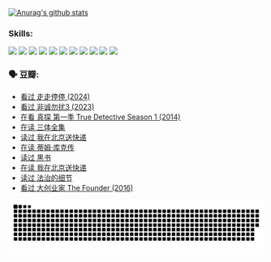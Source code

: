 
[![Anurag's github stats](https://github-readme-stats.vercel.app/api?username=w940853815)](https://github.com/anuraghazra/github-readme-stats)

### Skills:

<code><img height="32" src="https://cdn.jsdelivr.net/npm/simple-icons@v5/icons/python.svg"></code>
<code><img height="32" src="https://cdn.jsdelivr.net/npm/simple-icons@v5/icons/javascript.svg"></code>
<code><img height="32" src="https://cdn.jsdelivr.net/npm/simple-icons@v5/icons/django.svg"></code>
<code><img height="32" src="https://cdn.jsdelivr.net/npm/simple-icons@v5/icons/flask.svg"></code>
<code><img height="32" src="https://cdn.jsdelivr.net/npm/simple-icons@v5/icons/vuetify.svg"></code>
<code><img height="32" src="https://cdn.jsdelivr.net/npm/simple-icons@v5/icons/git.svg"></code>
<code><img height="32" src="https://cdn.jsdelivr.net/npm/simple-icons@v5/icons/docker.svg"></code>
<code><img height="32" src="https://cdn.jsdelivr.net/npm/simple-icons@v5/icons/postgresql.svg"></code>
<code><img height="32" src="https://cdn.jsdelivr.net/npm/simple-icons@v5/icons/elasticsearch.svg"></code>
<code><img height="32" src="https://cdn.jsdelivr.net/npm/simple-icons@v5/icons/macos.svg"></code>
<code><img height="32" src="https://cdn.jsdelivr.net/npm/simple-icons@v5/icons/linux.svg"></code>

### 🗣 豆瓣:

<!-- DOUBAN-ACTIVITIES:START -->
- [看过 走走停停‎ (2024)](https://www.douban.com/people/136069238/status/4684430230/?_i=24307630)
- [看过 非诚勿扰3‎ (2023)](https://www.douban.com/people/136069238/status/4676324100/?_i=24307630)
- [在看 真探 第一季 True Detective Season 1‎ (2014)](https://www.douban.com/people/136069238/status/4673382852/?_i=24307630)
- [在读 三体全集](https://www.douban.com/people/136069238/status/4672842521/?_i=24307630)
- [读过 我在北京送快递](https://www.douban.com/people/136069238/status/4672842036/?_i=24307630)
- [在读 蒂姆·库克传](https://www.douban.com/people/136069238/status/4663517053/?_i=24307630)
- [读过 黑书](https://www.douban.com/people/136069238/status/4663516022/?_i=24307630)
- [在读 我在北京送快递](https://www.douban.com/people/136069238/status/4658098365/?_i=24307630)
- [读过 法治的细节](https://www.douban.com/people/136069238/status/4657347558/?_i=24307631)
- [看过 大创业家 The Founder‎ (2016)](https://www.douban.com/people/136069238/status/4649667693/?_i=24307631)
<!-- DOUBAN-ACTIVITIES:END -->


![Snake animation](https://raw.githubusercontent.com/w940853815/w940853815/output/github-contribution-grid-snake.svg)

<!--
**w940853815/w940853815** is a ✨ _special_ ✨ repository because its `README.md` (this file) appears on your GitHub profile.

Here are some ideas to get you started:

- 🔭 I’m currently working on ...
- 🌱 I’m currently learning ...
- 👯 I’m looking to collaborate on ...
- 🤔 I’m looking for help with ...
- 💬 Ask me about ...
- 📫 How to reach me: ...
- 😄 Pronouns: ...
- ⚡ Fun fact: ...
-->

